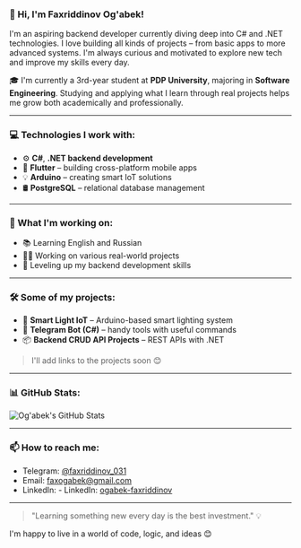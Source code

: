 ### 👋 Hi, I'm Faxriddinov Og'abek!

I'm an aspiring backend developer currently diving deep into C# and .NET technologies. I love building all kinds of projects – from basic apps to more advanced systems. I'm always curious and motivated to explore new tech and improve my skills every day.

🎓 I'm currently a 3rd-year student at **PDP University**, majoring in **Software Engineering**. Studying and applying what I learn through real projects helps me grow both academically and professionally.


---

### 💻 Technologies I work with:

- ⚙️ **C#**, **.NET backend development**
- 📱 **Flutter** – building cross-platform mobile apps
- 💡 **Arduino** – creating smart IoT solutions
- 🛢️ **PostgreSQL** – relational database management

---

### 🔭 What I'm working on:

- 📚 Learning English and Russian
- 👨‍💻 Working on various real-world projects
- 🚀 Leveling up my backend development skills

---

### 🛠️ Some of my projects:

- 🔌 **Smart Light IoT** – Arduino-based smart lighting system
- 🤖 **Telegram Bot (C#)** – handy tools with useful commands
- 📦 **Backend CRUD API Projects** – REST APIs with .NET

> I'll add links to the projects soon 😊

---

### 📊 GitHub Stats:

![Og'abek's GitHub Stats](https://github-readme-stats.vercel.app/api?username=ogash3103&show_icons=true&theme=tokyonight)

---

### 📫 How to reach me:

- Telegram: [@faxriddinov_031](https://t.me/@faxriddinov_031)
- Email: faxogabek@gmail.com
- LinkedIn: - LinkedIn: [ogabek-faxriddinov]([https://www.linkedin.com/in/ogabek-faxriddinov/](https://www.linkedin.com/in/og-abek-faxriddinov-120b6a258/))
 

---

> "Learning something new every day is the best investment." 💡

I'm happy to live in a world of code, logic, and ideas 😊
